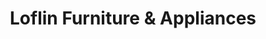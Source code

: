 ---
title: "Loflin Furniture & Appliances"
url: /east-saint-louis/loflin-furniture-und-appliances/
shop: Möbel
---